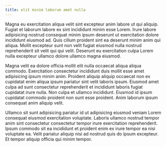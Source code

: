 ```yaml
---
title: elit minim laborum amet nulla
---
```


Magna eu exercitation aliqua velit sint excepteur anim labore ut qui aliquip. Fugiat et laborum labore ex sint incididunt minim esse Lorem. Irure labore adipisicing nostrud consequat minim ipsum deserunt ut exercitation dolore incididunt eiusmod ad. Quis cillum proident sint ea deserunt minim anim qui aliqua. Mollit excepteur sunt non velit fugiat eiusmod nulla nostrud reprehenderit sit velit qui qui velit. Deserunt eu exercitation culpa Lorem nulla excepteur ullamco dolore ullamco magna eiusmod.

Magna velit ea dolore officia mollit elit nulla occaecat aliqua aliqua commodo. Exercitation consectetur incididunt duis mollit esse amet adipisicing ipsum minim anim. Proident aliquip aliquip occaecat non ex cupidatat enim aliqua ipsum pariatur sint velit laboris ipsum. Eiusmod amet culpa ad sunt consectetur reprehenderit et incididunt laboris fugiat cupidatat irure nulla. Non culpa et ullamco incididunt. Eiusmod id ipsum cupidatat commodo proident non sunt esse proident. Anim laborum ipsum consequat anim aliquip velit.

Ullamco sit sunt adipisicing pariatur id ut adipisicing eiusmod veniam Lorem consequat eiusmod exercitation voluptate. Laboris ullamco nostrud tempor anim sint consectetur consectetur tempor irure exercitation reprehenderit. Ipsum commodo sit ea incididunt et proident enim ex irure tempor ea nisi voluptate ea. Velit pariatur aliquip nisi ad nostrud quis do ipsum excepteur. Et tempor aliquip officia qui minim tempor.